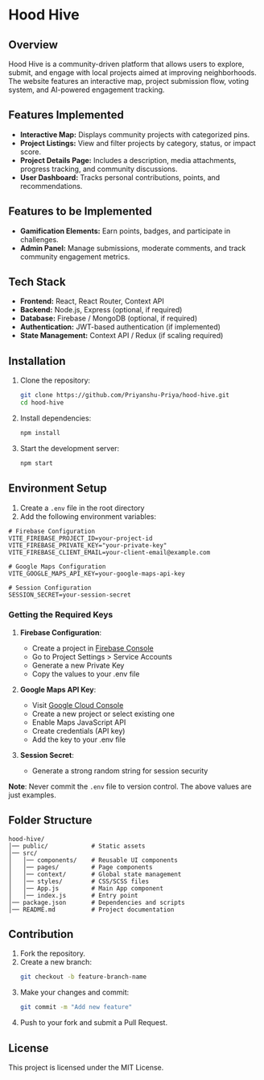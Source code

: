 # Hood Hive

## Overview
Hood Hive is a community-driven platform that allows users to explore, submit, and engage with local projects aimed at improving neighborhoods. The website features an interactive map, project submission flow, voting system, and AI-powered engagement tracking.

## Features Implemented
- **Interactive Map:** Displays community projects with categorized pins.
- **Project Listings:** View and filter projects by category, status, or impact score.
- **Project Details Page:** Includes a description, media attachments, progress tracking, and community discussions.
- **User Dashboard:** Tracks personal contributions, points, and recommendations.


## Features to be Implemented
- **Gamification Elements:** Earn points, badges, and participate in challenges.
- **Admin Panel:** Manage submissions, moderate comments, and track community engagement metrics.

## Tech Stack
- **Frontend:** React, React Router, Context API
- **Backend:** Node.js, Express (optional, if required)
- **Database:** Firebase / MongoDB (optional, if required)
- **Authentication:** JWT-based authentication (if implemented)
- **State Management:** Context API / Redux (if scaling required)

## Installation
1. Clone the repository:
   ```bash
   git clone https://github.com/Priyanshu-Priya/hood-hive.git
   cd hood-hive
   ```
2. Install dependencies:
   ```bash
   npm install
   ```
3. Start the development server:
   ```bash
   npm start
   ```

## Environment Setup
1. Create a `.env` file in the root directory
2. Add the following environment variables:

```properties
# Firebase Configuration
VITE_FIREBASE_PROJECT_ID=your-project-id
VITE_FIREBASE_PRIVATE_KEY="your-private-key"
VITE_FIREBASE_CLIENT_EMAIL=your-client-email@example.com

# Google Maps Configuration
VITE_GOOGLE_MAPS_API_KEY=your-google-maps-api-key

# Session Configuration
SESSION_SECRET=your-session-secret
```

### Getting the Required Keys

1. **Firebase Configuration**:
   - Create a project in [Firebase Console](https://console.firebase.google.com)
   - Go to Project Settings > Service Accounts
   - Generate a new Private Key
   - Copy the values to your .env file

2. **Google Maps API Key**:
   - Visit [Google Cloud Console](https://console.cloud.google.com)
   - Create a new project or select existing one
   - Enable Maps JavaScript API
   - Create credentials (API key)
   - Add the key to your .env file

3. **Session Secret**:
   - Generate a strong random string for session security

**Note**: Never commit the `.env` file to version control. The above values are just examples.

## Folder Structure
```
hood-hive/
│── public/            # Static assets
│── src/
│   │── components/    # Reusable UI components
│   │── pages/         # Page components
│   │── context/       # Global state management
│   │── styles/        # CSS/SCSS files
│   │── App.js         # Main App component
│   │── index.js       # Entry point
│── package.json       # Dependencies and scripts
│── README.md          # Project documentation
```

## Contribution
1. Fork the repository.
2. Create a new branch:
   ```bash
   git checkout -b feature-branch-name
   ```
3. Make your changes and commit:
   ```bash
   git commit -m "Add new feature"
   ```
4. Push to your fork and submit a Pull Request.

## License
This project is licensed under the MIT License.
